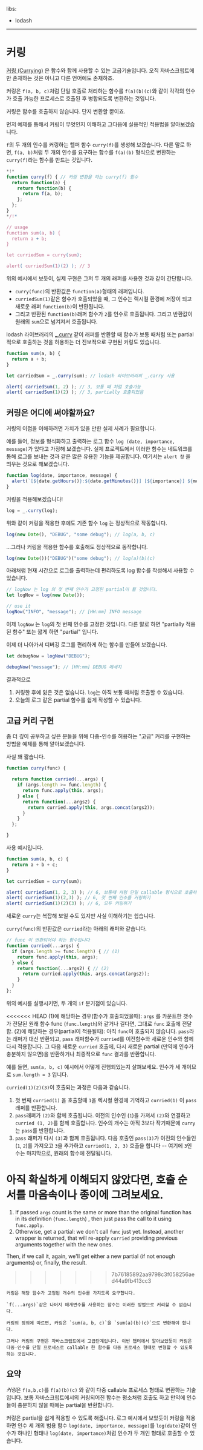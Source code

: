 libs:
  - lodash

---

# 커링

[커링 (Currying)](https://en.wikipedia.org/wiki/Currying) 은 함수와 함께 사용할 수 있는 고급기술입니다. 오직 자바스크립트에만 존재하는 것은 아니고 다른 언어에도 존재하죠.

커링은 `f(a, b, c)`처럼 단일 호출로 처리하는 함수를 `f(a)(b)(c)`와 같이 각각의 인수가 호출 가능한 프로세스로 호출된 후 병합되도록 변환하는 것입니다.

커링은 함수를 호출하지 않습니다. 단지 변환할 뿐이죠.

먼저 예제를 통해서 커링이 무엇인지 이해하고 그다음에 실용적인 적용법을 알아보겠습니다.

`f`의 두 개의 인수를 커링하는 헬퍼 함수 `curry(f)`를 생성해 보겠습니다. 다른 말로 하면, `f(a, b)`처럼 두 개의 인수를 요구하는 함수를 `f(a)(b)` 형식으로 변환하는 `curry(f)`라는 함수를 만드는 것입니다.

```js run
*!*
function curry(f) { // 커링 변환을 하는 curry(f) 함수
  return function(a) {
    return function(b) {
      return f(a, b);
    };
  };
}
*/!*

// usage
function sum(a, b) {
  return a + b;
}

let curriedSum = curry(sum);

alert( curriedSum(1)(2) ); // 3
```

위의 예시에서 보듯이, 실제 구현은 그저 두 개의 래퍼를 사용한 것과 같이 간단합니다.

- `curry(func)`의 반환값은 `function(a)`형태의 래퍼입니다.
- `curriedSum(1)`같은 함수가 호출되었을 때, 그 인수는 렉시컬 환경에 저장이 되고 새로운 래퍼 `function(b)`이 반환됩니다.
- 그리고 반환된 `function(b)`래퍼 함수가 `2`를 인수로 호출됩니다. 그리고 반환값이 원래의 `sum`으로 넘겨져서 호출됩니다. 

lodash 라이브러리의 [_.curry](https://lodash.com/docs#curry) 같이 래퍼를 반환할 때 함수가 보통 때처럼 또는 partial 적으로 호출하는 것을 허용하는 더 진보적으로 구현된 커링도 있습니다.

```js run
function sum(a, b) {
  return a + b;
}

let carriedSum = _.curry(sum); // lodash 라이브러리의 _.carry 사용

alert( carriedSum(1, 2) ); // 3, 보통 때 처럼 호출가능
alert( carriedSum(1)(2) ); // 3, partially 호출되었음
```

## 커링은 어디에 써야할까요?

커링의 이점을 이해하려면 가치가 있을 만한 실제 사례가 필요합니다.

예를 들어, 정보를 형식화하고 출력하는 로그 함수 `log (date, importance, message)`가 있다고 가정해 보겠습니다. 실제 프로젝트에서 이러한 함수는 네트워크를 통해 로그를 보내는 것과 같은 많은 유용한 기능을 제공합니다. 여기서는 `alert 창` 을 띄우는 것으로 해보겠습니다.

```js
function log(date, importance, message) {
  alert(`[${date.getHours()}:${date.getMinutes()}] [${importance}] ${message}`);
}
```

커링을 적용해보겠습니다!

```js
log = _.curry(log);
```

위와 같이 커링을 적용한 후에도 기존 함수 `log` 는 정상적으로 작동합니다.

```js
log(new Date(), "DEBUG", "some debug"); // log(a, b, c)
```

...그러나 커링을 적용한 함수를 호출해도 정상적으로 동작합니다.

```js
log(new Date())("DEBUG")("some debug"); // log(a)(b)(c)
```

아래처럼 현재 시간으로 로그를 출력하는데 편리하도록 log 함수를 작성해서 사용할 수 있습니다.

```js
// logNow 는 log 의 첫 번째 인수가 고정된 partial이 될 것입니다.
let logNow = log(new Date());

// use it
logNow("INFO", "message"); // [HH:mm] INFO message
```

이제 `logNow` 는 `log`의 첫 번째 인수를 고정한 것입니다. 다른 말로 하면 "partially 적용된 함수" 또는 짧게 하면 "partial" 입니다.

이제 더 나아가서 디버깅 로그를 편리하게 하는 함수를 만들어 보겠습니다.

```js
let debugNow = logNow("DEBUG");

debugNow("message"); // [HH:mm] DEBUG 메세지
```

결과적으로
1. 커링한 후에 잃은 것은 없습니다. `log`는 아직 보통 때처럼 호출할 수 있습니다.
2. 오늘의 로그 같은 partial 함수를 쉽게 작성할 수 있습니다.

## 고급 커리 구현

좀 더 깊이 공부하고 싶은 분들을 위해 다중-인수를 허용하는 "고급" 커리를 구현하는 방법을 예제를 통해 알아보겠습니다.

사실 꽤 짧습니다.

```js
function curry(func) {

  return function curried(...args) {
    if (args.length >= func.length) {
      return func.apply(this, args);
    } else {
      return function(...args2) {
        return curried.apply(this, args.concat(args2));
      }
    }
  };

}
```

사용 예시입니다.

```js
function sum(a, b, c) {
  return a + b + c;
}

let curriedSum = curry(sum);

alert( curriedSum(1, 2, 3) ); // 6, 보통때 처럼 단일 callable 형식으로 호출하기
alert( curriedSum(1)(2,3) ); // 6, 첫 번째 인수를 커링하기
alert( curriedSum(1)(2)(3) ); // 6, 모두 커링하기
```

새로운 `curry`는 복잡해 보일 수도 있지만 사실 이해하기는 쉽습니다.

`curry(func)`의 반환값은 `curried`라는 아래의 래퍼와 같습니다.

```js
// func 이 변환되어야 하는 함수입니다
function curried(...args) {
  if (args.length >= func.length) { // (1)
    return func.apply(this, args);
  } else {
    return function(...args2) { // (2)
      return curried.apply(this, args.concat(args2));
    }
  }
};
```

위의 예시를 실행시키면, 두 개의 `if` 분기점이 있습니다.

<<<<<<< HEAD
(1)에 해당하는 경우(함수가 호출되었을때): `args` 를 카운트한 갯수가 전달된 원래 함수 func (`func.length`)와 같거나 길다면, 그대로 `func` 호출에 전달함.
(2)에 해당하는 경우(partial이 적용될때): 아직 `func`이 호출되지 않습니다. `pass`라는 래퍼가 대신 반환되고, `pass` 래퍼함수가 `curried`를 이전함수와 새로운 인수와 함께 다시 적용합니다. 그 다음 새로운 `curried` 호출에, 다시 새로운 partial (만약에 인수가 충분하지 않으면)을 반환하거나 최종적으로 `func` 결과를 반환합니다.

예를 들면, `sum(a, b, c)` 예시에서 어떻게 진행되었는지 살펴보세요. 인수가 세 개이므로 `sum.length = 3` 입니다.

`curried(1)(2)(3)`이 호출되는 과정은 다음과 같습니다.

1. 첫 번째 `curried(1)` 을 호출할때 `1`을 렉시컬 환경에 기억하고 `curried(1)` 이 `pass` 래퍼를 반환합니다.
2. `pass`래퍼가 `(2)`와 함께 호출됩니다. 이전의 인수인 (`1`)을 가져서 `(2)`와 연결하고`curried (1, 2)`를 함께 호출합니다. 인수의 개수는 아직 3보다 작기때문에 `curry`는 `pass`를 반환합니다.
3. `pass` 래퍼가 다시 `(3)`과 함께 호출됩니다. 다음 호출인 `pass(3)`가 이전의 인수들인 (`1`, `2`)를 가져오고 `3`을 추가하고 `curried(1, 2, 3)` 호출을 합니다 -- 여기에 `3`인수는 마지막으로, 원래의 함수에 전달됩니다.

아직 확실하게 이해되지 않았다면, 호출 순서를 마음속이나 종이에 그려보세요.
=======
1. If passed `args` count is the same or more than the original function has in its definition (`func.length`) , then just pass the call to it using `func.apply`. 
2. Otherwise, get a partial: we don't call `func` just yet. Instead, another wrapper is returned, that will re-apply `curried` providing previous arguments together with the new ones. 

Then, if we call it, again, we'll get either a new partial (if not enough arguments) or, finally, the result.
>>>>>>> 7b76185892aa9798c3f058256aed44a9fb413cc3

```smart header="오직 고정된 길이의 함수들만 사용 가능합니다"
커링은 해당 함수가 고정된 개수의 인수를 가지도록 요구합니다.

`f(...args)`같은 나머지 매개변수를 사용하는 함수는 이러한 방법으로 커리할 수 없습니다.
```

```smart header="커링보다는 조금 더"
커링의 정의에 따르면, 커링은 `sum(a, b, c)`을 `sum(a)(b)(c)`으로 변환해야 합니다.

그러나 커링의 구현은 자바스크립트에서 고급단계입니다. 이번 챕터에서 알아보았듯이 커링은 다중-인수를 단일 프로세스로 callable 한 함수를 다중 프로세스 형태로 변형할 수 있도록 하는 것입니다.
```

## 요약

*커링*은 `f(a,b,c)`를 `f(a)(b)(c)` 와 같이 다중 callable 프로세스 형태로 변환하는 기술입니다. 보통 자바스크립트에서의 커링되어진 함수는 평소처럼 호출도 하고 만약에 인수들이 충분하지 않을 때에는 partial을 반환합니다.

커링은 partial을 쉽게 적용할 수 있도록 해줍니다. 로그 예시에서 보았듯이 커링을 적용하면 인수 세 개의 범용 함수 `log(date, importance, message)`를 `log(date)`같이 인수가 하나인 형태나 `log(date, importance)`처럼 인수가 두 개인 형태로 호출할 수 있습니다.
